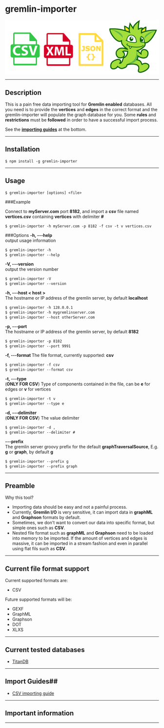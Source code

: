 
# **gremlin-importer** #

![gremlin importer logo](images/gremlin-importer.png)


----------
## Description ##

This is a pain free data importing tool for **Gremlin enabled** databases. All you need is to provide the **vertices** and **edges** in the correct format and the gremlin-importer will populate the graph database for you. Some **rules** and **restrictions** must be **followed** in order to have a successful import process.

See the [**importing guides**](#imporingGuides) at the bottom.

----------
## Installation ##

    $ npm install -g gremlin-importer

----------
## Usage ##

    $ gremlin-importer [options] <file>

###Example

Connect to **myServer.com** port **8182**, and import a **csv** file named **vertices.csv** containing **vertices** with delimiter **#**

    $ gremlin-importer -h myServer.com -p 8182 -f csv -t v vertices.csv  
    
###Options
**-h, ---help**                    
output usage information

    $ gremlin-importer -h
    $ gremlin-importer --help

**-V, ---version**                
output the version number

    $ gremlin-importer -V
    $ gremlin-importer --version

**-h, ---host < host >**            
The hostname or IP address of the gremlin server, by default **localhost**

    $ gremlin-importer -h 128.0.0.1
    $ gremlin-importer -h mygremlinserver.com
    $ gremlin-importer --host otherServer.com

**-p, ---port <port>**            
The hostname or IP address of the gremlin server, by default **8182**

    $ gremlin-importer -p 8182
    $ gremlin-importer --port 9991

**-f, ---format <format>** 
The file format, currently supported: **csv**

    $ gremlin-importer -f csv
    $ gremlin-importer --format csv

**-t, ---type <type>**            
(**ONLY FOR CSV**) Type of components contained in the file, can be **e** for edges or **v** for vertices

    $ gremlin-importer -t v
    $ gremlin-importer --type e

**-d, ---delimiter <delimiter>**  
(**ONLY FOR CSV**) The value delimiter

    $ gremlin-importer -d ,
    $ gremlin-importer --delimiter #

**---prefix <prefix>**           
 The gremlin server groovy prefix for the default **graphTraversalSource**, E.g. **g** or **graph**, by default **g**

    $ gremlin-importer --prefix g
    $ gremlin-importer --prefix graph

----------


## Preamble ##

Why this tool?

 - Importing data should be easy and not a painful process.
 - Currently, **Gremlin I/O** is very sensitive, it can import data in **graphML** and **Graphson** formats by default.
 - Sometimes, we don't want to convert our data into specific format, but simple ones such as **CSV**.
 - Nested file format such as **graphML** and **Graphson** need to be loaded into memory to be imported. If the amount of vertices and edges is massive, it can be imported in a stream fashion and even in parallel using flat fils such as **CSV**.

----------
## Current file format support ##

Current supported formats are:

 - CSV

Future supported formats will be:

 - GEXF
 - GraphML
 - Graphson
 - DOT
 - XLXS

----------
## Current tested databases ##

 - [TitanDB](http://thinkaurelius.github.io/titan/)


----------


## Import Guides<a name="imporingGuides"></a>##

 - [CSV importing guide](guides/csv.md)

----------


## Important information ##


----------
